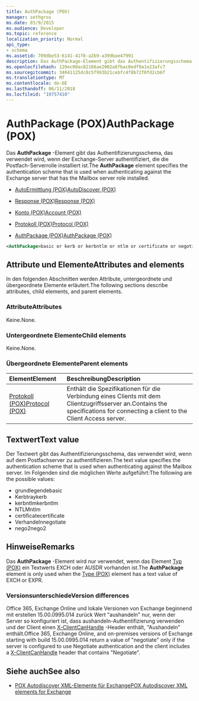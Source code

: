 ```yaml
---
title: AuthPackage (POX)
manager: sethgros
ms.date: 03/9/2015
ms.audience: Developer
ms.topic: reference
localization_priority: Normal
api_type:
- schema
ms.assetid: 709dbe53-6141-41f8-a2b9-a399bae47991
description: Das AuthPackage-Element gibt das Authentifizierungsschema, das verwendet wird, wenn der Exchange-Server authentifiziert, die die Postfach-Serverrolle installiert ist.
ms.openlocfilehash: 120ec00ac82166ae2002a8fbac0edf9a1e23afc7
ms.sourcegitcommit: 34041125dc8c5f993b21cebfc4f8b72f0fd2cb6f
ms.translationtype: MT
ms.contentlocale: de-DE
ms.lasthandoff: 06/11/2018
ms.locfileid: "19757410"
---
```

# <a name="authpackage-pox"></a><span data-ttu-id="2d0f9-103">AuthPackage (POX)</span><span class="sxs-lookup"><span data-stu-id="2d0f9-103">AuthPackage (POX)</span></span>

<span data-ttu-id="2d0f9-104">Das **AuthPackage** -Element gibt das Authentifizierungsschema, das verwendet wird, wenn der Exchange-Server authentifiziert, die die Postfach-Serverrolle installiert ist.</span><span class="sxs-lookup"><span data-stu-id="2d0f9-104">The **AuthPackage** element specifies the authentication scheme that is used when authenticating against the Exchange server that has the Mailbox server role installed.</span></span> 
  
- [<span data-ttu-id="2d0f9-105">AutoErmittlung (POX)</span><span class="sxs-lookup"><span data-stu-id="2d0f9-105">AutoDiscover (POX)</span></span>](autodiscover-pox.md)
  
- [<span data-ttu-id="2d0f9-106">Response (POX)</span><span class="sxs-lookup"><span data-stu-id="2d0f9-106">Response (POX)</span></span>](response-pox.md)
  
- [<span data-ttu-id="2d0f9-107">Konto (POX)</span><span class="sxs-lookup"><span data-stu-id="2d0f9-107">Account (POX)</span></span>](account-pox.md)
  
- [<span data-ttu-id="2d0f9-108">Protokoll (POX)</span><span class="sxs-lookup"><span data-stu-id="2d0f9-108">Protocol (POX)</span></span>](protocol-pox.md)
  
- [<span data-ttu-id="2d0f9-109">AuthPackage (POX)</span><span class="sxs-lookup"><span data-stu-id="2d0f9-109">AuthPackage (POX)</span></span>](authpackage-pox.md)
  
```xml
<AuthPackage>basic or kerb or kerbntlm or ntlm or certificate or negotiate or nego2</AuthPackage>
```

## <a name="attributes-and-elements"></a><span data-ttu-id="2d0f9-110">Attribute und Elemente</span><span class="sxs-lookup"><span data-stu-id="2d0f9-110">Attributes and elements</span></span>

<span data-ttu-id="2d0f9-111">In den folgenden Abschnitten werden Attribute, untergeordnete und übergeordnete Elemente erläutert.</span><span class="sxs-lookup"><span data-stu-id="2d0f9-111">The following sections describe attributes, child elements, and parent elements.</span></span>
  
### <a name="attributes"></a><span data-ttu-id="2d0f9-112">Attribute</span><span class="sxs-lookup"><span data-stu-id="2d0f9-112">Attributes</span></span>

<span data-ttu-id="2d0f9-113">Keine.</span><span class="sxs-lookup"><span data-stu-id="2d0f9-113">None.</span></span>
  
### <a name="child-elements"></a><span data-ttu-id="2d0f9-114">Untergeordnete Elemente</span><span class="sxs-lookup"><span data-stu-id="2d0f9-114">Child elements</span></span>

<span data-ttu-id="2d0f9-115">Keine.</span><span class="sxs-lookup"><span data-stu-id="2d0f9-115">None.</span></span>
  
### <a name="parent-elements"></a><span data-ttu-id="2d0f9-116">Übergeordnete Elemente</span><span class="sxs-lookup"><span data-stu-id="2d0f9-116">Parent elements</span></span>

|<span data-ttu-id="2d0f9-117">**Element**</span><span class="sxs-lookup"><span data-stu-id="2d0f9-117">**Element**</span></span>|<span data-ttu-id="2d0f9-118">**Beschreibung**</span><span class="sxs-lookup"><span data-stu-id="2d0f9-118">**Description**</span></span>|
|:-----|:-----|
|[<span data-ttu-id="2d0f9-119">Protokoll (POX)</span><span class="sxs-lookup"><span data-stu-id="2d0f9-119">Protocol (POX)</span></span>](protocol-pox.md) <br/> |<span data-ttu-id="2d0f9-120">Enthält die Spezifikationen für die Verbindung eines Clients mit dem Clientzugriffsserver an.</span><span class="sxs-lookup"><span data-stu-id="2d0f9-120">Contains the specifications for connecting a client to the Client Access server.</span></span>  <br/> |
   
## <a name="text-value"></a><span data-ttu-id="2d0f9-121">Textwert</span><span class="sxs-lookup"><span data-stu-id="2d0f9-121">Text value</span></span>

<span data-ttu-id="2d0f9-122">Der Textwert gibt das Authentifizierungsschema, das verwendet wird, wenn auf dem Postfachserver zu authentifizieren.</span><span class="sxs-lookup"><span data-stu-id="2d0f9-122">The text value specifies the authentication scheme that is used when authenticating against the Mailbox server.</span></span> <span data-ttu-id="2d0f9-123">Im Folgenden sind die möglichen Werte aufgeführt:</span><span class="sxs-lookup"><span data-stu-id="2d0f9-123">The following are the possible values:</span></span>
  
- <span data-ttu-id="2d0f9-124">grundlegende</span><span class="sxs-lookup"><span data-stu-id="2d0f9-124">basic</span></span>
- <span data-ttu-id="2d0f9-125">Kerbtray</span><span class="sxs-lookup"><span data-stu-id="2d0f9-125">kerb</span></span>
- <span data-ttu-id="2d0f9-126">kerbntlm</span><span class="sxs-lookup"><span data-stu-id="2d0f9-126">kerbntlm</span></span>
- <span data-ttu-id="2d0f9-127">NTLM</span><span class="sxs-lookup"><span data-stu-id="2d0f9-127">ntlm</span></span>
- <span data-ttu-id="2d0f9-128">certificate</span><span class="sxs-lookup"><span data-stu-id="2d0f9-128">certificate</span></span>
- <span data-ttu-id="2d0f9-129">Verhandeln</span><span class="sxs-lookup"><span data-stu-id="2d0f9-129">negotiate</span></span>
- <span data-ttu-id="2d0f9-130">nego2</span><span class="sxs-lookup"><span data-stu-id="2d0f9-130">nego2</span></span>
    
## <a name="remarks"></a><span data-ttu-id="2d0f9-131">Hinweise</span><span class="sxs-lookup"><span data-stu-id="2d0f9-131">Remarks</span></span>

<span data-ttu-id="2d0f9-132">Das **AuthPackage** -Element wird nur verwendet, wenn das Element [Typ (POX)](type-pox.md) ein Textwerts EXCH oder AUSDR vorhanden ist.</span><span class="sxs-lookup"><span data-stu-id="2d0f9-132">The **AuthPackage** element is only used when the [Type (POX)](type-pox.md) element has a text value of EXCH or EXPR.</span></span> 
  
### <a name="version-differences"></a><span data-ttu-id="2d0f9-133">Versionsunterschiede</span><span class="sxs-lookup"><span data-stu-id="2d0f9-133">Version differences</span></span>

<span data-ttu-id="2d0f9-134">Office 365, Exchange Online und lokale Versionen von Exchange beginnend mit erstellen 15.00.0995.014 zurück Wert "aushandeln" nur, wenn der Server so konfiguriert ist, dass aushandeln-Authentifizierung verwenden und der Client einen [X-ClientCanHandle](pox-autodiscover-request-for-exchange.md) -Header enthält, "Aushandeln" enthält.</span><span class="sxs-lookup"><span data-stu-id="2d0f9-134">Office 365, Exchange Online, and on-premises versions of Exchange starting with build 15.00.0995.014 return a value of "negotiate" only if the server is configured to use Negotiate authentication and the client includes a [X-ClientCanHandle](pox-autodiscover-request-for-exchange.md) header that contains "Negotiate".</span></span> 
  
## <a name="see-also"></a><span data-ttu-id="2d0f9-135">Siehe auch</span><span class="sxs-lookup"><span data-stu-id="2d0f9-135">See also</span></span>

- [<span data-ttu-id="2d0f9-136">POX Autodiscover XML-Elemente für Exchange</span><span class="sxs-lookup"><span data-stu-id="2d0f9-136">POX Autodiscover XML elements for Exchange</span></span>](pox-autodiscover-xml-elements-for-exchange.md)

